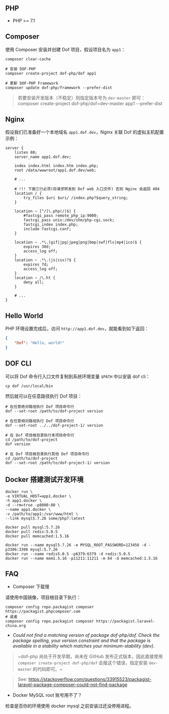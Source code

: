 <!-- toc -->

## PHP

- PHP >= 7.1

## Composer

使用 Composer 安装并创建 Dof 项目，假设项目名为 `app1`：

``` shell
composer clear-cache

# 安装 DOF-PHP
composer create-project dof-php/dof app1

# 更新 DOF-PHP Framework
composer update dof-php/framework --prefer-dist
```

> 若要安装开发版本（不稳定）则指定版本号为 `dev-master` 即可：composer create-project dof-php/dof=dev-master app1 --prefer-dist

## Nginx

假设我们已准备好一个本地域名 `app1.dof.dev`，Nginx 关联 Dof 的虚拟主机配置示例：

``` nginx
server {
    listen 80;
    server_name app1.dof.dev;

    index index.html index.htm index.php;
    root /data/wwwroot/app1.dof.dev/web;

    # ...

    # !!! 下面三行必须(将请求转发到 Dof web 入口文件) 否则 Nginx 会返回 404
    location / {
        try_files $uri $uri/ /index.php?$query_string;
    }

    location ~ [^/]\.php(/|$) {
        #fastcgi_pass remote_php_ip:9000;
        fastcgi_pass unix:/dev/shm/php-cgi.sock;
        fastcgi_index index.php;
        include fastcgi.conf;
    }

    location ~ .*\.(gif|jpg|jpeg|png|bmp|swf|flv|mp4|ico)$ {
        expires 30d;
        access_log off;
    }
    location ~ .*\.(js|css)?$ {
        expires 7d;
        access_log off;
    }
    location ~ /\.ht {
        deny all;
    }

    # ...
}
```

## Hello World

PHP 环境设置完成后，访问 `http://app1.dof.dev`，就能看到如下返回：

``` json
{
    "Dof": "Hello, world!"
}
```

## DOF CLI

可以将 Dof 命令行入口文件复制到系统环境变量 `$PATH` 中以安装 dof cli：

``` shell
cp dof /usr/local/bin
```

然后就可以在任意路径执行 Dof 项目：

``` shell
# 在任意绝对路径执行 Dof 项目命令行
dof --set-root /path/to/dof-project version

# 在任意相对路径执行 Dof 项目命令行
dof --set-root ../../dof-project-1/ version

# 在 Dof 项目根目录执行本项目命令行
cd /path/to/dof-project
dof version

# 在 Dof 项目根目录执行其他 Dof 项目命令行
cd /path/to/dof-project
dof --set-root /path/to/dof-project-1/ version
```

## Docker 搭建测试开发环境

```
docker run \
-e VIRTUAL_HOST=app1.docker \
-h app1.docker \
-d --rm=true -p8000:80 \
--name app1.docker \
-v /path/to/app1:/var/www/html \
--link mysql5.7.26 some/php7:latest

docker pull mysql:5.7.26
docker pull redis:5.0.5
docker pull memcached:1.5.16

docker run --name mysql5.7.26 -e MYSQL_ROOT_PASSWORD=123456 -d -p3306:3306 mysql:5.7.26
docker run --name redis5.0.5 -p6379:6379 -d redis:5.0.5
docker run --name mem1.5.16 -p11211:11211 -m 64 -d memcached:1.5.16
```

## FAQ

- Composer 下载慢

请使用中国镜像，项目根目录下执行：

``` shell
composer config repo.packagist composer https://packagist.phpcomposer.com
# 或者
composer config repo.packagist composer https://packagist.laravel-china.org
```

- _Could not find a matching version of package dof-php/dof. Check the package spelling, your version constraint and that the package is available in a stability which matches your minimum-stability (dev)._

> ~dof-php 尚处于开发早期，尚未在 GitHub 发布正式版本，因此直接使用 `composer create-project dof-php/dof` 会报这个错误，指定安装 `dev-master` 的代码即可。~

> See: <https://stackoverflow.com/questions/33915523/packagist-laravel-package-composer-could-not-find-package>

- Docker MySQL root 账号用不了？

检查是否你的环境使用 docker mysql 之前安装过还没停用进程。
